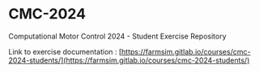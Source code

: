# CMC-2024

Computational Motor Control 2024 - Student Exercise Repository

Link to exercise documentation : [https://farmsim.gitlab.io/courses/cmc-2024-students/](https://farmsim.gitlab.io/courses/cmc-2024-students/)